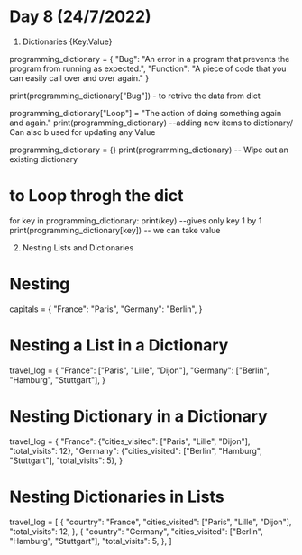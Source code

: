 # Day 8 (24/7/2022)

1. Dictionaries
{Key:Value}

programming_dictionary = {
    "Bug": "An error in a program that prevents the program from running as expected.", 
    "Function": "A piece of code that you can easily call over and over again."
}

print(programming_dictionary["Bug"])    - to retrive the data from dict

programming_dictionary["Loop"] = "The action of doing something again and again."
print(programming_dictionary)                           --adding new items to dictionary/ Can also b used for updating any Value

programming_dictionary = {}
print(programming_dictionary)                           -- Wipe out an existing dictionary

# to Loop throgh the dict
for key in programming_dictionary:
    print(key)                                          --gives only key 1 by 1
    print(programming_dictionary[key])                  -- we can take value



2. Nesting Lists and Dictionaries

# Nesting 
capitals = {
  "France": "Paris",
  "Germany": "Berlin",
}

# Nesting a List in a Dictionary

travel_log = {
  "France": ["Paris", "Lille", "Dijon"],
  "Germany": ["Berlin", "Hamburg", "Stuttgart"],
}

# Nesting Dictionary in a Dictionary

travel_log = {
  "France": {"cities_visited": ["Paris", "Lille", "Dijon"], "total_visits": 12},
  "Germany": {"cities_visited": ["Berlin", "Hamburg", "Stuttgart"], "total_visits": 5},
}

# Nesting Dictionaries in Lists

travel_log = [
{
  "country": "France", 
  "cities_visited": ["Paris", "Lille", "Dijon"], 
  "total_visits": 12,
},
{
  "country": "Germany",
  "cities_visited": ["Berlin", "Hamburg", "Stuttgart"],
  "total_visits": 5,
},
]